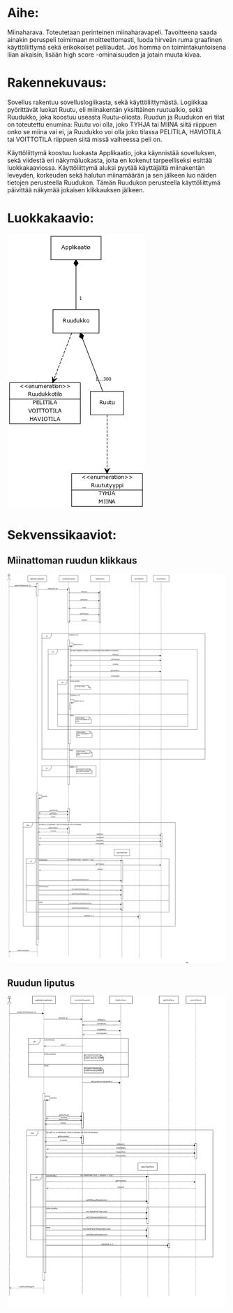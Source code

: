 # Aihe:
Miinaharava. Toteutetaan perinteinen miinaharavapeli. Tavoitteena saada ainakin peruspeli toimimaan moitteettomasti, luoda hirveän ruma graafinen käyttöliittymä sekä erikokoiset pelilaudat. Jos homma on toimintakuntoisena liian aikaisin, lisään high score -ominaisuuden ja jotain muuta kivaa.

# Rakennekuvaus:
Sovellus rakentuu sovelluslogiikasta, sekä käyttöliittymästä. Logiikkaa pyörittävät luokat Ruutu, eli miinakentän yksittäinen ruutualkio, sekä Ruudukko, joka koostuu useasta Ruutu-oliosta. Ruudun ja Ruudukon eri tilat on toteutettu enumina: Ruutu voi olla, joko TYHJA tai MIINA siitä riippuen onko se miina vai ei, ja Ruudukko voi olla joko tilassa PELITILA, HAVIOTILA tai VOITTOTILA riippuen siitä missä vaiheessa peli on.

Käyttöliittymä koostuu luokasta Applikaatio, joka käynnistää sovelluksen, sekä viidestä eri näkymäluokasta, joita en kokenut tarpeelliseksi esittää luokkakaaviossa. Käyttöliittymä aluksi pyytää käyttäjältä miinakentän leveyden, korkeuden sekä halutun miinamäärän ja sen jälkeen luo näiden tietojen perusteella Ruudukon. Tämän Ruudukon perusteella käyttöliittymä päivittää näkymää jokaisen klikkauksen jälkeen.

# Luokkakaavio:
![Määrittelyvaiheen luokkakaavio](/dokumentaatio/kuvat/LuokkakaavioUPDATED.png)

# Sekvenssikaaviot:
## Miinattoman ruudun klikkaus
![Käyttäjä klikkaa ruutua, jossa ei ole miinaa](/dokumentaatio/kuvat/klikataanMiinatontaUPDATE.png)
## Ruudun liputus
![Liputus](/dokumentaatio/kuvat/liputetaan.png)
